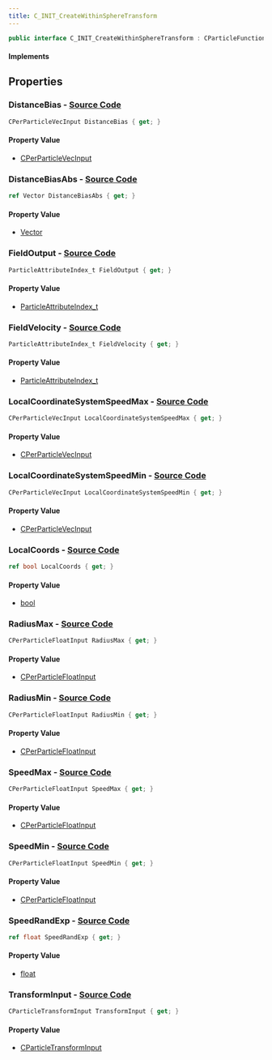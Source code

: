 ```yaml
---
title: C_INIT_CreateWithinSphereTransform
---
```


```csharp
public interface C_INIT_CreateWithinSphereTransform : CParticleFunctionInitializer, CParticleFunction, ISchemaClass<CParticleFunction>, ISchemaClass<CParticleFunctionInitializer>, ISchemaClass<C_INIT_CreateWithinSphereTransform>, ISchemaField, ISchemaClass, INativeHandle
```

#### Implements

## Properties

### **DistanceBias** - [Source Code](https://github.com/swiftly-solution/swiftlys2/blob/main/managed/src/SwiftlyS2.Generated/Schemas/Interfaces/C_INIT_CreateWithinSphereTransform.cs#L20)

```csharp
CPerParticleVecInput DistanceBias { get; }
```

#### Property Value

- [CPerParticleVecInput](/docs/api/shared/schemadefinitions/cperparticlevecinput)

### **DistanceBiasAbs** - [Source Code](https://github.com/swiftly-solution/swiftlys2/blob/main/managed/src/SwiftlyS2.Generated/Schemas/Interfaces/C_INIT_CreateWithinSphereTransform.cs#L22)

```csharp
ref Vector DistanceBiasAbs { get; }
```

#### Property Value

- [Vector](/docs/api/shared/natives/vector)

### **FieldOutput** - [Source Code](https://github.com/swiftly-solution/swiftlys2/blob/main/managed/src/SwiftlyS2.Generated/Schemas/Interfaces/C_INIT_CreateWithinSphereTransform.cs#L38)

```csharp
ParticleAttributeIndex_t FieldOutput { get; }
```

#### Property Value

- [ParticleAttributeIndex_t](/docs/api/shared/schemadefinitions/particleattributeindex_t)

### **FieldVelocity** - [Source Code](https://github.com/swiftly-solution/swiftlys2/blob/main/managed/src/SwiftlyS2.Generated/Schemas/Interfaces/C_INIT_CreateWithinSphereTransform.cs#L40)

```csharp
ParticleAttributeIndex_t FieldVelocity { get; }
```

#### Property Value

- [ParticleAttributeIndex_t](/docs/api/shared/schemadefinitions/particleattributeindex_t)

### **LocalCoordinateSystemSpeedMax** - [Source Code](https://github.com/swiftly-solution/swiftlys2/blob/main/managed/src/SwiftlyS2.Generated/Schemas/Interfaces/C_INIT_CreateWithinSphereTransform.cs#L36)

```csharp
CPerParticleVecInput LocalCoordinateSystemSpeedMax { get; }
```

#### Property Value

- [CPerParticleVecInput](/docs/api/shared/schemadefinitions/cperparticlevecinput)

### **LocalCoordinateSystemSpeedMin** - [Source Code](https://github.com/swiftly-solution/swiftlys2/blob/main/managed/src/SwiftlyS2.Generated/Schemas/Interfaces/C_INIT_CreateWithinSphereTransform.cs#L34)

```csharp
CPerParticleVecInput LocalCoordinateSystemSpeedMin { get; }
```

#### Property Value

- [CPerParticleVecInput](/docs/api/shared/schemadefinitions/cperparticlevecinput)

### **LocalCoords** - [Source Code](https://github.com/swiftly-solution/swiftlys2/blob/main/managed/src/SwiftlyS2.Generated/Schemas/Interfaces/C_INIT_CreateWithinSphereTransform.cs#L32)

```csharp
ref bool LocalCoords { get; }
```

#### Property Value

- [bool](https://learn.microsoft.com/dotnet/api/system.boolean)

### **RadiusMax** - [Source Code](https://github.com/swiftly-solution/swiftlys2/blob/main/managed/src/SwiftlyS2.Generated/Schemas/Interfaces/C_INIT_CreateWithinSphereTransform.cs#L18)

```csharp
CPerParticleFloatInput RadiusMax { get; }
```

#### Property Value

- [CPerParticleFloatInput](/docs/api/shared/schemadefinitions/cperparticlefloatinput)

### **RadiusMin** - [Source Code](https://github.com/swiftly-solution/swiftlys2/blob/main/managed/src/SwiftlyS2.Generated/Schemas/Interfaces/C_INIT_CreateWithinSphereTransform.cs#L16)

```csharp
CPerParticleFloatInput RadiusMin { get; }
```

#### Property Value

- [CPerParticleFloatInput](/docs/api/shared/schemadefinitions/cperparticlefloatinput)

### **SpeedMax** - [Source Code](https://github.com/swiftly-solution/swiftlys2/blob/main/managed/src/SwiftlyS2.Generated/Schemas/Interfaces/C_INIT_CreateWithinSphereTransform.cs#L28)

```csharp
CPerParticleFloatInput SpeedMax { get; }
```

#### Property Value

- [CPerParticleFloatInput](/docs/api/shared/schemadefinitions/cperparticlefloatinput)

### **SpeedMin** - [Source Code](https://github.com/swiftly-solution/swiftlys2/blob/main/managed/src/SwiftlyS2.Generated/Schemas/Interfaces/C_INIT_CreateWithinSphereTransform.cs#L26)

```csharp
CPerParticleFloatInput SpeedMin { get; }
```

#### Property Value

- [CPerParticleFloatInput](/docs/api/shared/schemadefinitions/cperparticlefloatinput)

### **SpeedRandExp** - [Source Code](https://github.com/swiftly-solution/swiftlys2/blob/main/managed/src/SwiftlyS2.Generated/Schemas/Interfaces/C_INIT_CreateWithinSphereTransform.cs#L30)

```csharp
ref float SpeedRandExp { get; }
```

#### Property Value

- [float](https://learn.microsoft.com/dotnet/api/system.single)

### **TransformInput** - [Source Code](https://github.com/swiftly-solution/swiftlys2/blob/main/managed/src/SwiftlyS2.Generated/Schemas/Interfaces/C_INIT_CreateWithinSphereTransform.cs#L24)

```csharp
CParticleTransformInput TransformInput { get; }
```

#### Property Value

- [CParticleTransformInput](/docs/api/shared/schemadefinitions/cparticletransforminput)

